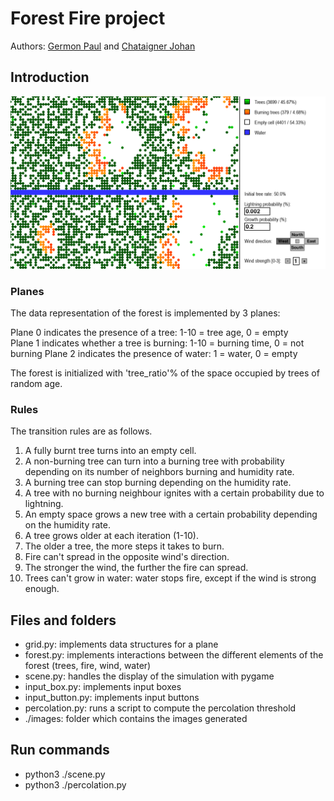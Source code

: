 # Forest Fire project
Authors: [Germon Paul](https://github.com/pgermon) and [Chataigner Johan](https://github.com/JohanChataigne)

## Introduction

![Forest fire simulation with pygame](images/screen.png)

### Planes

The data representation of the forest is implemented by 3 planes:

Plane 0 indicates the presence of a tree: 1-10 = tree age, 0 = empty  
Plane 1 indicates whether a tree is burning: 1-10 = burning time, 0 = not burning
Plane 2 indicates the presence of water: 1 = water, 0 = empty  

The forest is initialized with 'tree_ratio'% of the space occupied by trees of random age.

### Rules

The transition rules are as follows.

1.  A fully burnt tree turns into an empty cell.
2.  A non-burning tree can turn into a burning tree with probability depending on its number of neighbors burning and humidity rate.
3.  A burning tree can stop burning depending on the humidity rate.
4.  A tree with no burning neighbour ignites with a certain probability due to lightning.
5.  An empty space grows a new tree with a certain probability depending on the humidity rate.
6.  A tree grows older at each iteration (1-10).
7.  The older a tree, the more steps it takes to burn.
8.  Fire can't spread in the opposite wind's direction.
9.  The stronger the wind, the further the fire can spread.
10.  Trees can't grow in water: water stops fire, except if the wind is strong enough.

## Files and folders

- grid.py: implements data structures for a plane
- forest.py: implements interactions between the different elements of the forest (trees, fire, wind, water)
- scene.py: handles the display of the simulation with pygame
- input_box.py: implements input boxes
- input_button.py: implements input buttons
- percolation.py: runs a script to compute the percolation threshold
- ./images: folder which contains the images generated

## Run commands

- python3 ./scene.py
- python3 ./percolation.py
